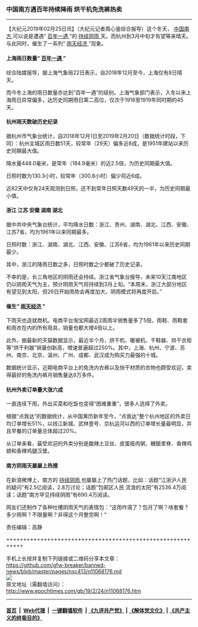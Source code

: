 ### 中国南方遇百年持续降雨 烘干机免洗裤热卖
------------------------

<p>
 【大纪元2019年02月25日讯】（大纪元记者周心鉴综合报导）这个冬天，
 <a href="http://www.epochtimes.com/gb/tag/%E4%B8%AD%E5%9B%BD%E5%8D%97%E6%96%B9.html">
  中国南方
 </a>
 可以说是遭遇“
 <a href="http://www.epochtimes.com/gb/tag/%E7%99%BE%E5%B9%B4%E4%B8%80%E9%81%87.html">
  百年一遇
 </a>
 ”的
 <a href="http://www.epochtimes.com/gb/tag/%E6%8C%81%E7%BB%AD%E9%98%B4%E9%9B%A8.html">
  持续阴雨
 </a>
 天。而杭州到3月中旬才有望等来晴天。与此同时，催生了一系列“
 <a href="http://www.epochtimes.com/gb/tag/%E9%9B%A8%E5%A4%A9%E7%BB%8F%E6%B5%8E.html">
  雨天经济
 </a>
 ”现象。
</p>
<h4>
 上海雨日数量“
 <a href="http://www.epochtimes.com/gb/tag/%E7%99%BE%E5%B9%B4%E4%B8%80%E9%81%87.html">
  百年一遇
 </a>
 ”
</h4>
<p>
 综合陆媒报导，据上海气象局22日表示，自2018年12月至今，上海仅有8日晴天。
</p>
<p>
 而今冬上海的雨日数量亦达到“百年一遇”的级别。上海气象部门表示，入冬以来上海雨日异常偏多，达历史同期雨日第二高位，仅次于1918至1919年同时期的45天。
</p>
<h4>
 杭州雨天数破历史纪录
</h4>
<p>
 据杭州市气象台统计，自2018年12月1日至2019年2月20日（数据统计时段，下同）：杭州主城区雨日数51天，较常年（29天）偏多近8成，是1951年建站以来历史同期最大值。
</p>
<p>
 降水量448.0毫米，是常年（184.9毫米）的近2.5倍，为历史同期最大值。
</p>
<p>
 日照时数为130.3小时，较常年（300.8小时）偏少将近6成。
</p>
<p>
 近82天中仅有24天观测到日照，还不到常年日照天数49天的一半，为历史同期最小值。
</p>
<h4>
 浙江 江苏 安徽 湖南 湖北
</h4>
<p>
 据中共中央气象台统计，平均降水日数：浙江、贵州、湖南、湖北、江西、安徽、江苏7省，均为1961年以来同期最多。
</p>
<p>
 日照时数：浙江、湖南、湖北、江西、安徽、江苏6省，均为1961年以来历史同期最少。
</p>
<p>
 其中，浙江的降雨日数之多，日照时数之少都破了历史记录。
</p>
<p>
 不幸的是，长三角地区的阴雨还会持续。浙江省气象台报导，未来10天江南地区仍以阴雨天气为主，预计阴雨天气将持续到3月上旬。“本周末，浙江大部分地区有望见到太阳，但26日开始雨势会再度加大，阴雨模式将再度开启。”
</p>
<h4>
 催生“
 <a href="http://www.epochtimes.com/gb/tag/%E9%9B%A8%E5%A4%A9%E7%BB%8F%E6%B5%8E.html">
  雨天经济
 </a>
 ”
</h4>
<p>
 下雨天也造就商机。电商平台淘宝网最近2周雨伞销售量多了5倍，雨鞋、雨鞋套和雨衣在内的所有雨具，销量也都大增4倍以上。
</p>
<p>
 此外，据最新的天猫数据显示，最近半个月，烘干机、暖被机、干鞋器、烘干衣柜等“烘干利器”销量创新高，增速普遍超过250%。其中，上海、杭州、宁波、苏州、南京、北京、温州、广州、成都、武汉成为购买力最强的十城。
</p>
<p>
 数据统计显示，近期电商平台上的免洗内衣裤以及快干材质的衣物也颇受欢迎，卖得最好的免洗内裤月销售量达8万多件。
</p>
<h4>
 杭州外卖订单量大涨六成
</h4>
<p>
 一直连续下雨，外出买菜和吃饭也变得“困难重重”，很多人选择了外卖。
</p>
<p>
 根据“点我达”的数据统计，从中国黄历新年至今，“点我达”整个杭州地区的外卖日均订单增长51%，以钱江新城、武林壹号、京杭运河以西的订单增长量最明显，并且早餐的订单量总体超过20%。
</p>
<p>
 从订单来看，最受欢迎的外卖分别是酸辣土豆丝、皮蛋瘦肉粥、糖醋里脊、香辣鸡翅和香辣鸡腿汉堡。
</p>
<h4>
 南方阴雨天屡屡上热搜
</h4>
<p>
 在新浪微博上，南方的
 <a href="http://www.epochtimes.com/gb/tag/%E6%8C%81%E7%BB%AD%E9%98%B4%E9%9B%A8.html">
  持续阴雨
 </a>
 也屡屡上了热门话题，比如：话题“江浙沪人民的疑问”有2.5亿阅读，2.8万讨论；话题“包邮区人民 流浪的太阳”有2536.4万阅读；话题“南方罕见持续阴雨”有690.4万阅读。
</p>
<p>
 网友们还制作了各种吐槽阴雨天气的表情包：“这雨咋滴了？包月了啊？啥套餐？多少雨啊？不限量啊？非得这个月整完啊！”
</p>
<p>
 责任编辑：高静
</p>

+++++++++++++++++++++++++++++++++++++++++++++++++++++++++++<br/><br/>
手机上长按并复制下列链接或二维码分享本文章：<br/>
https://github.com/gfw-breaker/banned-news/blob/master/pages/nsc413/n11068176.md <br/>
<a href='https://github.com/gfw-breaker/banned-news/blob/master/pages/nsc413/n11068176.md'><img src='https://github.com/gfw-breaker/banned-news/blob/master/pages/nsc413/n11068176.md.png'/></a> <br/>
原文地址（需翻墙访问）：http://www.epochtimes.com/gb/19/2/24/n11068176.htm


------------------------
#### [首页](https://github.com/gfw-breaker/banned-news/blob/master/README.md) &nbsp;|&nbsp; [Web代理](https://github.com/labour-camp/helloworld) &nbsp;|&nbsp; [一键翻墙软件](https://github.com/gfw-breaker/nogfw/blob/master/README.md) &nbsp;| [《九评共产党》](https://github.com/gfw-breaker/9ping.md/blob/master/README.md#九评之一评共产党是什么) | [《解体党文化》](https://github.com/gfw-breaker/jtdwh.md/blob/master/README.md) | [《共产主义的终极目的》](https://github.com/gfw-breaker/gczydzjmd.md/blob/master/README.md)

